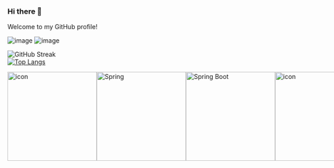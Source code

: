 ### Hi there 👋
Welcome to my GitHub profile!

![image](https://github-profile-summary-cards.vercel.app/api/cards/profile-details?username=lbmrmnkvsk&theme=github)
![image](https://github-readme-activity-graph.vercel.app/graph?username=lbmrmnkvsk&theme=github)


![GitHub Streak](https://streak-stats.demolab.com?user=lbmrmnkvsk&theme=dark&hide_current_streak=true&hide_longest_streak=true)<br>
[![Top Langs](https://github-readme-stats.vercel.app/api/top-langs/?username=lbmrmnkvsk&layout=pie&langs_count=8)](https://github.com/lbmrmnkvsk/github-readme-stats)

<div style="display: flex; align-items: flex-start;">
   <img src="https://techstack-generator.vercel.app/java-icon.svg" alt="icon" width="200" height="200" tile="Java"/>
   <img width="200" src="https://user-images.githubusercontent.com/25181517/117201470-f6d56780-adec-11eb-8f7c-e70e376cfd07.png" alt="Spring" title="Spring"/>
   <img width="200" src="https://user-images.githubusercontent.com/25181517/183891303-41f257f8-6b3d-487c-aa56-c497b880d0fb.png" alt="Spring Boot" title="Spring Boot"/>
   <img src="https://techstack-generator.vercel.app/mysql-icon.svg" alt="icon" width="200" height="200" tile="MySQL"/>
   <img width="200" src="https://user-images.githubusercontent.com/25181517/192108890-200809d1-439c-4e23-90d3-b090cf9a4eea.png" alt="IntelliJ" title="IntelliJ"/>
   <img width="200" src="https://user-images.githubusercontent.com/25181517/192108372-f71d70ac-7ae6-4c0d-8395-51d8870c2ef0.png" alt="Git" title="Git"/>
   <img src="https://techstack-generator.vercel.app/github-icon.svg" alt="icon" width="200" height="200" tile="GitHub"/>
   <img src="https://techstack-generator.vercel.app/js-icon.svg" alt="icon" width="200" height="200" tile="JavaScript"/>
   <img width="200" src="https://user-images.githubusercontent.com/25181517/192158954-f88b5814-d510-4564-b285-dff7d6400dad.png" alt="HTML" title="HTML"/>
   <img height="200" width="200" src="https://cdn.simpleicons.org/thymeleaf" tile="Thymeleaf"/>
   <img width="200" src="https://user-images.githubusercontent.com/25181517/183898674-75a4a1b1-f960-4ea9-abcb-637170a00a75.png" alt="CSS" title="CSS"/>
   <img width="200" src="https://user-images.githubusercontent.com/25181517/183898054-b3d693d4-dafb-4808-a509-bab54cf5de34.png" alt="Bootstrap" title="Bootstrap"/>

   
</div>
